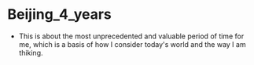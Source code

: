 # Beijing_4_years
* This is about the most unprecedented and valuable period of time for me, which is a basis of how I consider today's world and the way I am thiking.
